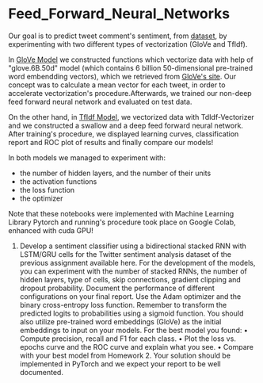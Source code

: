 # Feed_Forward_Neural_Networks
Our goal is to predict tweet comment's sentiment, from [dataset](https://drive.google.com/file/d/1dTIWNpjlrnTQBIQtaGOh0jCRYZiAQO79/view), by experimenting with two different types of vectorization (GloVe and TfIdf).

In [GloVe Model](https://github.com/spympr/Twitter_Sentiment_Classifier/blob/main/GloVe_Model.ipynb) we constructed functions which vectorize data with help of "glove.6B.50d" model (which contains 6 billion 50-dimensional pre-trained word embendding vectors), which we retrieved from [GloVe's site](https://nlp.stanford.edu/projects/glove/). Our concept was to calculate a mean vector for each tweet, in order to accelerate vectorization's procedure.Afterwards, we trained our non-deep feed forward neural network and evaluated on test data.

On the other hand, in [TfIdf Model](https://github.com/spympr/Twitter_Sentiment_Classifier/blob/main/TfIdf_Model.ipynb), we vectorized data with TdIdf-Vectorizer and we constructed a swallow and a deep feed forward neural network. After training's procedure, we displayed learning curves, classification report and ROC plot of results and finally compare our models!

In both models we managed to experiment with: 
* the number of hidden layers, and the number of their units
* the activation functions
* the loss function
* the optimizer

Note that these notebooks were implemented with Machine Learning Library Pytorch and running's procedure took place on Google Colab, enhanced with cuda GPU!


1. Develop a sentiment classifier using a bidirectional stacked RNN with LSTM/GRU cells
for the Twitter sentiment analysis dataset of the previous assignment available here. For
the development of the models, you can experiment with the number of stacked RNNs,
the number of hidden layers, type of cells, skip connections, gradient clipping and dropout
probability. Document the performance of different configurations on your final report.
Use the Adam optimizer and the binary cross-entropy loss function. Remember to transform the predicted logits to probabilities using a sigmoid function. You should also utilize
pre-trained word embeddings (GloVe) as the initial embeddings to input on your models.
For the best model you found:
• Compute precision, recall and F1 for each class.
• Plot the loss vs. epochs curve and the ROC curve and explain what you see.
• Compare with your best model from Homework 2.
Your solution should be implemented in PyTorch and we expect your report to be well
documented.
